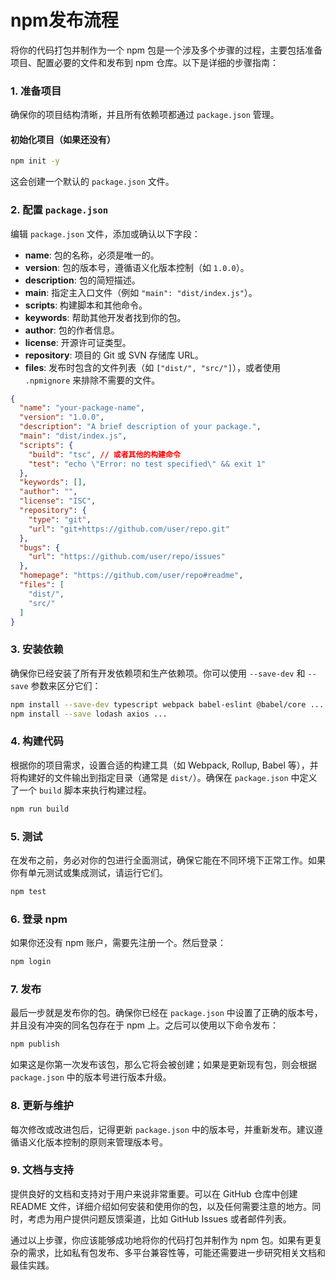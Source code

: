 # npm发布流程
将你的代码打包并制作为一个 npm 包是一个涉及多个步骤的过程，主要包括准备项目、配置必要的文件和发布到 npm 仓库。以下是详细的步骤指南：

### 1. 准备项目

确保你的项目结构清晰，并且所有依赖项都通过 `package.json` 管理。

#### 初始化项目（如果还没有）

```bash
npm init -y
```

这会创建一个默认的 `package.json` 文件。

### 2. 配置 `package.json`

编辑 `package.json` 文件，添加或确认以下字段：

- **name**: 包的名称，必须是唯一的。
- **version**: 包的版本号，遵循语义化版本控制（如 `1.0.0`）。
- **description**: 包的简短描述。
- **main**: 指定主入口文件（例如 `"main": "dist/index.js"`）。
- **scripts**: 构建脚本和其他命令。
- **keywords**: 帮助其他开发者找到你的包。
- **author**: 包的作者信息。
- **license**: 开源许可证类型。
- **repository**: 项目的 Git 或 SVN 存储库 URL。
- **files**: 发布时包含的文件列表（如 `["dist/", "src/"]`），或者使用 `.npmignore` 来排除不需要的文件。

```json
{
  "name": "your-package-name",
  "version": "1.0.0",
  "description": "A brief description of your package.",
  "main": "dist/index.js",
  "scripts": {
    "build": "tsc", // 或者其他的构建命令
    "test": "echo \"Error: no test specified\" && exit 1"
  },
  "keywords": [],
  "author": "",
  "license": "ISC",
  "repository": {
    "type": "git",
    "url": "git+https://github.com/user/repo.git"
  },
  "bugs": {
    "url": "https://github.com/user/repo/issues"
  },
  "homepage": "https://github.com/user/repo#readme",
  "files": [
    "dist/",
    "src/"
  ]
}
```

### 3. 安装依赖

确保你已经安装了所有开发依赖项和生产依赖项。你可以使用 `--save-dev` 和 `--save` 参数来区分它们：

```bash
npm install --save-dev typescript webpack babel-eslint @babel/core ...
npm install --save lodash axios ...
```

### 4. 构建代码

根据你的项目需求，设置合适的构建工具（如 Webpack, Rollup, Babel 等），并将构建好的文件输出到指定目录（通常是 `dist/`）。确保在 `package.json` 中定义了一个 `build` 脚本来执行构建过程。

```bash
npm run build
```

### 5. 测试

在发布之前，务必对你的包进行全面测试，确保它能在不同环境下正常工作。如果你有单元测试或集成测试，请运行它们。

```bash
npm test
```

### 6. 登录 npm

如果你还没有 npm 账户，需要先注册一个。然后登录：

```bash
npm login
```

### 7. 发布

最后一步就是发布你的包。确保你已经在 `package.json` 中设置了正确的版本号，并且没有冲突的同名包存在于 npm 上。之后可以使用以下命令发布：

```bash
npm publish
```

如果这是你第一次发布该包，那么它将会被创建；如果是更新现有包，则会根据 `package.json` 中的版本号进行版本升级。

### 8. 更新与维护

每次修改或改进包后，记得更新 `package.json` 中的版本号，并重新发布。建议遵循语义化版本控制的原则来管理版本号。

### 9. 文档与支持

提供良好的文档和支持对于用户来说非常重要。可以在 GitHub 仓库中创建 README 文件，详细介绍如何安装和使用你的包，以及任何需要注意的地方。同时，考虑为用户提供问题反馈渠道，比如 GitHub Issues 或者邮件列表。

通过以上步骤，你应该能够成功地将你的代码打包并制作为 npm 包。如果有更复杂的需求，比如私有包发布、多平台兼容性等，可能还需要进一步研究相关文档和最佳实践。